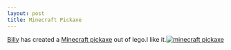 ```yaml
--- 
layout: post
title: Minecraft Pickaxe
---
```

[Billy](http://roysworld.co.uk/tag/billy/) has created a [Minecraft pickaxe](http://www.minecraftwiki.net/wiki/Pickaxe) out of lego.I like it.[![minecraft pickaxe](http://farm6.static.flickr.com/5179/5522836846_46c080828a_m.jpg)](http://www.flickr.com/photos/roysworld/5522836846/)
